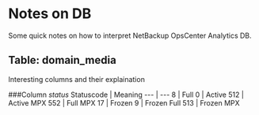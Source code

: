 # Notes on DB
Some quick notes on how to interpret NetBackup OpsCenter Analytics DB.

## Table: domain_media
Interesting columns and their explaination

###Column *status*
Statuscode | Meaning
--- | ---
8 | Full
0 | Active
512 | Active MPX
552 | Full MPX
17 | Frozen
9 | Frozen Full
513 | Frozen MPX
